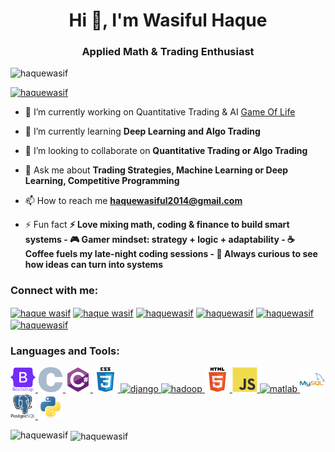 <h1 align="center">Hi 👋, I'm Wasiful Haque</h1>
<h3 align="center">Applied Math & Trading Enthusiast</h3>

<p align="left"> <img src="https://komarev.com/ghpvc/?username=haquewasif&label=Profile%20views&color=0e75b6&style=flat" alt="haquewasif" /> </p>

<p align="left"> <a href="https://github.com/ryo-ma/github-profile-trophy"><img src="https://github-profile-trophy.vercel.app/?username=haquewasif" alt="haquewasif" /></a> </p>

- 🔭 I’m currently working on Quantitative Trading & AI [Game Of Life](https://github.com/haqueWasif/Game-Of-Life)

- 🌱 I’m currently learning **Deep Learning and Algo Trading**

- 👯 I’m looking to collaborate on **Quantitative Trading or Algo Trading**

- 💬 Ask me about **Trading Strategies, Machine Learning or Deep Learning, Competitive Programming**

- 📫 How to reach me **haquewasiful2014@gmail.com**

- ⚡ Fun fact **⚡ Love mixing **math, coding & finance** to build smart systems - 🎮 Gamer mindset: strategy + logic + adaptability - ☕ Coffee fuels my late-night coding sessions - 🧩 Always curious to see how ideas can turn into systems**

<h3 align="left">Connect with me:</h3>
<p align="left">
<a href="https://linkedin.com/in/haque wasif" target="blank"><img align="center" src="https://raw.githubusercontent.com/rahuldkjain/github-profile-readme-generator/master/src/images/icons/Social/linked-in-alt.svg" alt="haque wasif" height="30" width="40" /></a>
<a href="https://fb.com/haque wasif" target="blank"><img align="center" src="https://raw.githubusercontent.com/rahuldkjain/github-profile-readme-generator/master/src/images/icons/Social/facebook.svg" alt="haque wasif" height="30" width="40" /></a>
<a href="https://www.codechef.com/users/haquewasif" target="blank"><img align="center" src="https://cdn.jsdelivr.net/npm/simple-icons@3.1.0/icons/codechef.svg" alt="haquewasif" height="30" width="40" /></a>
<a href="https://www.hackerrank.com/haquewasif" target="blank"><img align="center" src="https://raw.githubusercontent.com/rahuldkjain/github-profile-readme-generator/master/src/images/icons/Social/hackerrank.svg" alt="haquewasif" height="30" width="40" /></a>
<a href="https://codeforces.com/profile/haquewasif" target="blank"><img align="center" src="https://raw.githubusercontent.com/rahuldkjain/github-profile-readme-generator/master/src/images/icons/Social/codeforces.svg" alt="haquewasif" height="30" width="40" /></a>
<a href="https://www.leetcode.com/haquewasif" target="blank"><img align="center" src="https://raw.githubusercontent.com/rahuldkjain/github-profile-readme-generator/master/src/images/icons/Social/leet-code.svg" alt="haquewasif" height="30" width="40" /></a>
</p>

<h3 align="left">Languages and Tools:</h3>
<p align="left"> <a href="https://getbootstrap.com" target="_blank" rel="noreferrer"> <img src="https://raw.githubusercontent.com/devicons/devicon/master/icons/bootstrap/bootstrap-plain-wordmark.svg" alt="bootstrap" width="40" height="40"/> </a> <a href="https://www.cprogramming.com/" target="_blank" rel="noreferrer"> <img src="https://raw.githubusercontent.com/devicons/devicon/master/icons/c/c-original.svg" alt="c" width="40" height="40"/> </a> <a href="https://www.w3schools.com/cs/" target="_blank" rel="noreferrer"> <img src="https://raw.githubusercontent.com/devicons/devicon/master/icons/csharp/csharp-original.svg" alt="csharp" width="40" height="40"/> </a> <a href="https://www.w3schools.com/css/" target="_blank" rel="noreferrer"> <img src="https://raw.githubusercontent.com/devicons/devicon/master/icons/css3/css3-original-wordmark.svg" alt="css3" width="40" height="40"/> </a> <a href="https://www.djangoproject.com/" target="_blank" rel="noreferrer"> <img src="https://cdn.worldvectorlogo.com/logos/django.svg" alt="django" width="40" height="40"/> </a> <a href="https://hadoop.apache.org/" target="_blank" rel="noreferrer"> <img src="https://www.vectorlogo.zone/logos/apache_hadoop/apache_hadoop-icon.svg" alt="hadoop" width="40" height="40"/> </a> <a href="https://www.w3.org/html/" target="_blank" rel="noreferrer"> <img src="https://raw.githubusercontent.com/devicons/devicon/master/icons/html5/html5-original-wordmark.svg" alt="html5" width="40" height="40"/> </a> <a href="https://developer.mozilla.org/en-US/docs/Web/JavaScript" target="_blank" rel="noreferrer"> <img src="https://raw.githubusercontent.com/devicons/devicon/master/icons/javascript/javascript-original.svg" alt="javascript" width="40" height="40"/> </a> <a href="https://www.mathworks.com/" target="_blank" rel="noreferrer"> <img src="https://upload.wikimedia.org/wikipedia/commons/2/21/Matlab_Logo.png" alt="matlab" width="40" height="40"/> </a> <a href="https://www.mysql.com/" target="_blank" rel="noreferrer"> <img src="https://raw.githubusercontent.com/devicons/devicon/master/icons/mysql/mysql-original-wordmark.svg" alt="mysql" width="40" height="40"/> </a> <a href="https://www.postgresql.org" target="_blank" rel="noreferrer"> <img src="https://raw.githubusercontent.com/devicons/devicon/master/icons/postgresql/postgresql-original-wordmark.svg" alt="postgresql" width="40" height="40"/> </a> <a href="https://www.python.org" target="_blank" rel="noreferrer"> <img src="https://raw.githubusercontent.com/devicons/devicon/master/icons/python/python-original.svg" alt="python" width="40" height="40"/> </a> </p>

<p><img align="left" src="https://github-readme-stats.vercel.app/api/top-langs?username=haquewasif&show_icons=true&locale=en&layout=compact" alt="haquewasif" /></p>

<p>&nbsp;<img align="center" src="https://github-readme-stats.vercel.app/api?username=haquewasif&show_icons=true&locale=en" alt="haquewasif" /></p>


